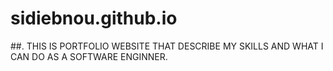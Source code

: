 # sidiebnou.github.io
##. THIS IS PORTFOLIO WEBSITE THAT DESCRIBE MY SKILLS AND WHAT I CAN DO AS A SOFTWARE ENGINNER.

